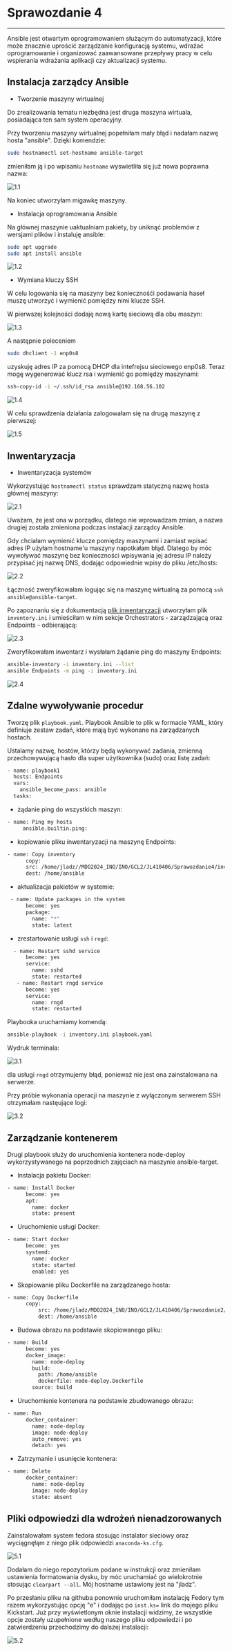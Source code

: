 # Sprawozdanie 4

---

Ansible jest otwartym oprogramowaniem służącym do automatyzacji, które może znacznie uprościć zarządzanie konfiguracją systemu, wdrażać oprogramowanie i organizować zaawansowane przepływy pracy w celu wspierania wdrażania aplikacji czy aktualizacji systemu.

## Instalacja zarządcy Ansible

* Tworzenie maszyny wirtualnej

Do zrealizowania tematu niezbędna jest druga maszyna wirtuala, posiadająca ten sam system operacyjny.

Przy tworzeniu maszyny wirtualnej popełniłam mały błąd i nadałam nazwę hosta "ansible". Dzięki komendzie:

```bash
sudo hostnamectl set-hostname ansible-target
```

zmieniłam ją i po wpisaniu ```hostname``` wyswietliła się już nowa poprawna nazwa:

![1.1](screenshots/1.1.png)

Na koniec utworzyłam migawkę maszyny.

* Instalacja oprogramowania Ansible

Na głównej maszynie uaktualniam pakiety, by uniknąć problemów z wersjami plików i instaluję ansible:

``` bash
sudo apt upgrade
sudo apt install ansible
```

![1.2](screenshots/1.2.png)

* Wymiana kluczy SSH

W celu logowania się na maszyny bez koniecznośći podawania haseł muszę utworzyć i wymienić pomiędzy nimi klucze SSH.

W pierwszej kolejności dodaję nową kartę sieciową dla obu maszyn:

![1.3](screenshots/1.3.png)

A następnie poleceniem

``` bash
sudo dhclient -1 enp0s8
```

uzyskuję adres IP za pomocą DHCP dla intefrejsu sieciowego enp0s8. Teraz mogę wygenerować klucz rsa i wymienić go pomiędzy maszynami:

``` bash
ssh-copy-id -i ~/.ssh/id_rsa ansible@192.168.56.102
```

![1.4](screenshots/1.4.png)

W celu sprawdzenia działania zalogowałam się na drugą maszynę z pierwszej:

![1.5](screenshots/1.5.png)

## Inwentaryzacja

* Inwentaryzacja systemów

Wykorzystując ```hostnamectl status``` sprawdzam statyczną nazwę hosta głównej maszyny:

![2.1](screenshots/2.1.png)

Uważam, że jest ona w porządku, dlatego nie wprowadzam zmian, a nazwa drugiej została zmieniona podczas instalacji zarządcy Ansible.

Gdy chciałam wymienić klucze pomiędzy maszynami i zamiast wpisać adres IP użyłam hostname'u maszyny napotkałam błąd. Dlatego by móc wywoływać maszynę bez konieczności wpisywania jej adresu IP należy przypisać jej nazwę DNS, dodając odpowiednie wpisy do pliku /etc/hosts:

![2.2](screenshots/2.2.png)

Łączność zweryfikowałam logując się na maszynę wirtualną za pomocą ```ssh ansible@ansible-target```.

Po zapoznaniu się z dokumentacją [plik inwentaryzacji](https://docs.ansible.com/ansible/latest/getting_started/get_started_inventory.html) utworzyłam plik ```inventory.ini``` i umieściłam w nim sekcje Orchestrators - zarządzającą oraz Endpoints - odbierającą:

![2.3](screenshots/2.3.png)

Zweryfikowałam inwentarz i wysłałam żądanie ping do maszyny Endpoints:

``` bash
ansible-inventory -i inventory.ini --list
ansible Endpoints -m ping -i inventory.ini
```

![2.4](screenshots/2.4.png)

## Zdalne wywoływanie procedur

Tworzę plik ```playbook.yaml```. Playbook Ansible to plik w formacie YAML, który definiuje zestaw zadań, które mają być wykonane na zarządzanych hostach.

Ustalamy nazwę, hostów,  którzy będą wykonywać zadania, zmienną przechowywującą hasło dla super użytkownika (sudo) oraz listę zadań:

``` bash 
- name: playbook1
  hosts: Endpoints
  vars:
    ansible_become_pass: ansible 
  tasks:
```

* żądanie ping do wszystkich maszyn:

``` bash 
- name: Ping my hosts
     ansible.builtin.ping:
```

* kopiowanie pliku inwentaryzacji na maszynę Endpoints:

``` bash 
- name: Copy inventory
      copy:
      src: /home/jladz//MDO2024_INO/INO/GCL2/JL410406/Sprawozdanie4/inventory.ini
      dest: /home/ansible
```

* aktualizacja pakietów w systemie:

``` bash 
 - name: Update packages in the system
      become: yes
      package:
        name: "*"
        state: latest
```

* zrestartowanie usługi ```ssh``` i ```rngd```:

``` bash 
  - name: Restart sshd service
      become: yes
      service:
        name: sshd
        state: restarted
   - name: Restart rngd service
      become: yes
      service:
        name: rngd
        state: restarted
```

Playbooka uruchamiamy komendą:

``` bash 
ansible-playbook -i inventory.ini playbook.yaml
```

Wydruk terminala:

![3.1](screenshots/3.1.png)

dla usługi ```rngd``` otrzymujemy błąd, ponieważ nie jest ona zainstalowana na serwerze.

Przy próbie wykonania operacji na maszynie z wyłączonym serwerem SSH otrzymałam nastęujące logi:

![3.2](screenshots/3.2.png)

## Zarządzanie kontenerem

Drugi playbook służy do uruchomienia kontenera node-deploy wykorzystywanego na poprzednich zajęciach na maszynie ansible-target.

* Instalacja pakietu Docker:

``` bash
- name: Install Docker
      become: yes
      apt:
        name: docker
        state: present
```

* Uruchomienie usługi Docker:

``` bash
- name: Start docker
      become: yes
      systemd:
        name: docker
        state: started
        enabled: yes
```

* Skopiowanie pliku Dockerfile na zarządzanego hosta:

``` bash
- name: Copy Dockerfile
      copy:
          src: /home/jladz/MDO2024_INO/INO/GCL2/JL410406/Sprawozdanie2/node-deploy.Dockerfile
          dest: /home/ansible
```

* Budowa obrazu na podstawie skopiowanego pliku:

``` bash
- name: Build
      become: yes
      docker_image:
        name: node-deploy
        build:
          path: /home/ansible
          dockerfile: node-deploy.Dockerfile
        source: build
```

* Uruchomienie kontenera na podstawie zbudowanego obrazu:

``` bash
- name: Run
      docker_container:
        name: node-deploy
        image: node-deploy
        auto_remove: yes
        detach: yes
```

* Zatrzymanie i usunięcie kontenera:

``` bash
- name: Delete
      docker_container:
        name: node-deploy
        image: node-deploy
        state: absent
```

## Pliki odpowiedzi dla wdrożeń nienadzorowanych

Zainstalowałam system fedora stosując instalator sieciowy oraz wyciągnęłąm z niego plik odpowiedzi ```anaconda-ks.cfg```. 

![5.1](screenshots/5.1.png)

Dodałam do niego repozytorium podane w instrukcji oraz zmieniłam ustawienia formatowania dysku, by móc uruchamiać go wielokrotnie stosując ```clearpart --all```. Mój hostname ustawiony jest na "jladz".

Po przesłaniu pliku na githuba ponownie uruchomiłam instalację Fedory tym razem wykorzystując opcję "e" i dodając po ```inst.ks=``` link do mojego pliku Kickstart. Już przy wyświetlonym oknie instalacji widzimy, że wszystkie opcje zostały uzupełnione według naszego pliku odpowiedzi i po zatwierdzeniu przechodzimy do dalszej instalacji:

![5.2](screenshots/5.2.png)